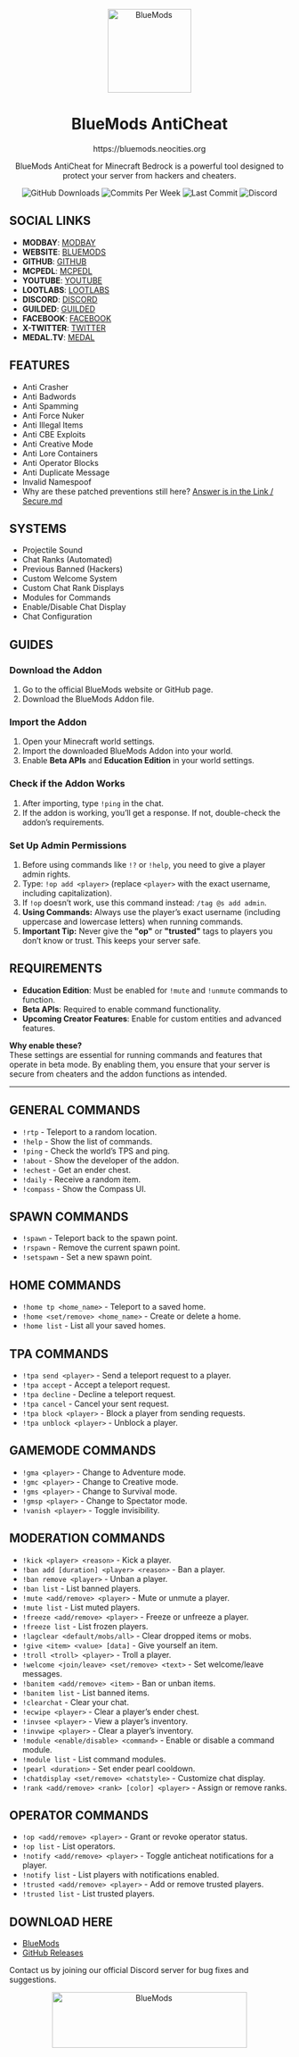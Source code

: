 <p align="center">
  <img src="https://bluemods.neocities.org/p/ic_blue.png" alt="BlueMods" width="150" height="150">
</p>
<h1 align="center">BlueMods AntiCheat</h1>
<p align="center">https://bluemods.neocities.org</p>
<p align="center">
  BlueMods AntiCheat for Minecraft Bedrock is a powerful tool designed to protect your server from hackers and cheaters.
</p>
<p align="center">
  <img src="https://img.shields.io/github/downloads/BlueModsYT/BlueMods-AntiCheat/total?style=for-the-badge" alt="GitHub Downloads">
  <img src="https://img.shields.io/github/commit-activity/m/BlueModsYT/BlueMods-AntiCheat?style=for-the-badge" alt="Commits Per Week">
  <img src="https://img.shields.io/github/last-commit/BlueModsYT/BlueMods-AntiCheat?style=for-the-badge" alt="Last Commit">
  <img src="https://img.shields.io/discord/913049851531522078?style=for-the-badge&label=Discord&color=0000ff&link=https%3A%2F%2Fdiscord.gg%2Fbluemods-anticheat-913049851531522078" alt="Discord">
</p>

## **SOCIAL LINKS**
- **MODBAY**: [MODBAY](https://modbay.org/user/BlueMods/)
- **WEBSITE**: [BLUEMODS](https://bluemods.neocities.org)  
- **GITHUB**: [GITHUB](https://github.com/BlueModsYT/BlueMods-AntiCheat/releases)  
- **MCPEDL**: [MCPEDL](https://mcpedl.com/bluemods)  
- **YOUTUBE**: [YOUTUBE](https://youtube.com/@BlueModsYT)
- **LOOTLABS**: [LOOTLABS](https://loot-link.com/s?c7f23bb4)
- **DISCORD**: [DISCORD](https://discord.gg/ppPT3MvgCk)
- **GUILDED**: [GUILDED](https://guilded.gg/u/ShadowBladeYT123)
- **FACEBOOK**: [FACEBOOK](https://facebook.com/profile.php?id=61566407283474)
- **X-TWITTER**: [TWITTER](https://x.com/BlueModsYT)
- **MEDAL.TV**: [MEDAL](https://medal.tv/u/BlueMods)

## **FEATURES**
- Anti Crasher
- Anti Badwords
- Anti Spamming
- Anti Force Nuker
- Anti Illegal Items
- Anti CBE Exploits
- Anti Creative Mode
- Anti Lore Containers
- Anti Operator Blocks
- Anti Duplicate Message
- Invalid Namespoof
- Why are these patched preventions still here? [Answer is in the Link / Secure.md](https://github.com/BlueModsYT/BlueMods-AntiCheat/blob/main/SECURE.md)

## **SYSTEMS**
- Projectile Sound
- Chat Ranks (Automated)
- Previous Banned (Hackers)
- Custom Welcome System
- Custom Chat Rank Displays
- Modules for Commands
- Enable/Disable Chat Display
- Chat Configuration

## **GUIDES**
### **Download the Addon**
1. Go to the official BlueMods website or GitHub page.
2. Download the BlueMods Addon file.

### **Import the Addon**
1. Open your Minecraft world settings.
2. Import the downloaded BlueMods Addon into your world.
3. Enable **Beta APIs** and **Education Edition** in your world settings.

### **Check if the Addon Works**
1. After importing, type `!ping` in the chat.
2. If the addon is working, you’ll get a response. If not, double-check the addon’s requirements.

### **Set Up Admin Permissions**
1. Before using commands like `!?` or `!help`, you need to give a player admin rights.
2. Type: `!op add <player>` (replace `<player>` with the exact username, including capitalization).
3. If `!op` doesn’t work, use this command instead: `/tag @s add admin`.
4. **Using Commands:** Always use the player’s exact username (including uppercase and lowercase letters) when running commands.
5. **Important Tip:** Never give the **"op"** or **"trusted"** tags to players you don’t know or trust. This keeps your server safe.

## **REQUIREMENTS**
- **Education Edition**: Must be enabled for `!mute` and `!unmute` commands to function.
- **Beta APIs**: Required to enable command functionality.
- **Upcoming Creator Features**: Enable for custom entities and advanced features.

**Why enable these?**  
These settings are essential for running commands and features that operate in beta mode. By enabling them, you ensure that your server is secure from cheaters and the addon functions as intended.

---

## **GENERAL COMMANDS**
- `!rtp` - Teleport to a random location.
- `!help` - Show the list of commands.
- `!ping` - Check the world’s TPS and ping.
- `!about` - Show the developer of the addon.
- `!echest` - Get an ender chest.
- `!daily` - Receive a random item.
- `!compass` - Show the Compass UI.

## **SPAWN COMMANDS**
- `!spawn` - Teleport back to the spawn point.
- `!rspawn` - Remove the current spawn point.
- `!setspawn` - Set a new spawn point.

## **HOME COMMANDS**
- `!home tp <home_name>` - Teleport to a saved home.
- `!home <set/remove> <home_name>` - Create or delete a home.
- `!home list` - List all your saved homes.

## **TPA COMMANDS**
- `!tpa send <player>` - Send a teleport request to a player.
- `!tpa accept` - Accept a teleport request.
- `!tpa decline` - Decline a teleport request.
- `!tpa cancel` - Cancel your sent request.
- `!tpa block <player>` - Block a player from sending requests.
- `!tpa unblock <player>` - Unblock a player.

## **GAMEMODE COMMANDS**
- `!gma <player>` - Change to Adventure mode.
- `!gmc <player>` - Change to Creative mode.
- `!gms <player>` - Change to Survival mode.
- `!gmsp <player>` - Change to Spectator mode.
- `!vanish <player>` - Toggle invisibility.

## **MODERATION COMMANDS**
- `!kick <player> <reason>` - Kick a player.
- `!ban add [duration] <player> <reason>` - Ban a player.
- `!ban remove <player>` - Unban a player.
- `!ban list` - List banned players.
- `!mute <add/remove> <player>` - Mute or unmute a player.
- `!mute list` - List muted players.
- `!freeze <add/remove> <player>` - Freeze or unfreeze a player.
- `!freeze list` - List frozen players.
- `!lagclear <default/mobs/all>` - Clear dropped items or mobs.
- `!give <item> <value> [data]` - Give yourself an item.
- `!troll <troll> <player>` - Troll a player.
- `!welcome <join/leave> <set/remove> <text>` - Set welcome/leave messages.
- `!banitem <add/remove> <item>` - Ban or unban items.
- `!banitem list` - List banned items.
- `!clearchat` - Clear your chat.
- `!ecwipe <player>` - Clear a player’s ender chest.
- `!invsee <player>` - View a player’s inventory.
- `!invwipe <player>` - Clear a player’s inventory.
- `!module <enable/disable> <command>` - Enable or disable a command module.
- `!module list` - List command modules.
- `!pearl <duration>` - Set ender pearl cooldown.
- `!chatdisplay <set/remove> <chatstyle>` - Customize chat display.
- `!rank <add/remove> <rank> [color] <player>` - Assign or remove ranks.

## **OPERATOR COMMANDS**
- `!op <add/remove> <player>` - Grant or revoke operator status.
- `!op list` - List operators.
- `!notify <add/remove> <player>` - Toggle anticheat notifications for a player.
- `!notify list` - List players with notifications enabled.
- `!trusted <add/remove> <player>` - Add or remove trusted players.
- `!trusted list` - List trusted players.

## **DOWNLOAD HERE**
- [BlueMods](https://bluemods.neocities.org)
- [GitHub Releases](https://github.com/BlueModsYT/BlueMods-AntiCheat/releases)

Contact us by joining our official Discord server for bug fixes and suggestions.
<p align="center">
  <img src="https://github.com/user-attachments/assets/da292086-bee4-4210-9b91-5ad6c451a052" alt="BlueMods" width="350" height="100">
</p>
